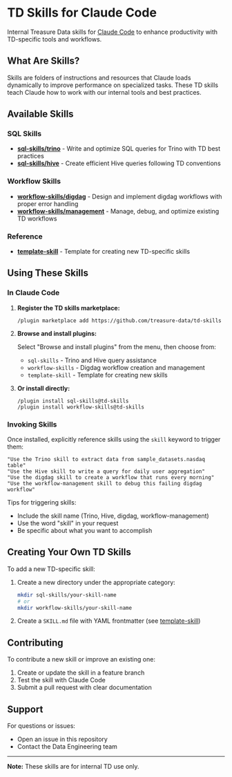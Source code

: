 # TD Skills for Claude Code

Internal Treasure Data skills for [Claude Code](https://claude.com/claude-code) to enhance productivity with TD-specific tools and workflows.

## What Are Skills?

Skills are folders of instructions and resources that Claude loads dynamically to improve performance on specialized tasks. These TD skills teach Claude how to work with our internal tools and best practices.

## Available Skills

### SQL Skills

- **[sql-skills/trino](./sql-skills/trino)** - Write and optimize SQL queries for Trino with TD best practices
- **[sql-skills/hive](./sql-skills/hive)** - Create efficient Hive queries following TD conventions

### Workflow Skills

- **[workflow-skills/digdag](./workflow-skills/digdag)** - Design and implement digdag workflows with proper error handling
- **[workflow-skills/management](./workflow-skills/management)** - Manage, debug, and optimize existing TD workflows

### Reference

- **[template-skill](./template-skill)** - Template for creating new TD-specific skills

## Using These Skills

### In Claude Code

1. **Register the TD skills marketplace:**
   ```
   /plugin marketplace add https://github.com/treasure-data/td-skills
   ```

2. **Browse and install plugins:**

   Select "Browse and install plugins" from the menu, then choose from:
   - `sql-skills` - Trino and Hive query assistance
   - `workflow-skills` - Digdag workflow creation and management
   - `template-skill` - Template for creating new skills

3. **Or install directly:**
   ```
   /plugin install sql-skills@td-skills
   /plugin install workflow-skills@td-skills
   ```

### Invoking Skills

Once installed, explicitly reference skills using the `skill` keyword to trigger them:

```
"Use the Trino skill to extract data from sample_datasets.nasdaq table"
"Use the Hive skill to write a query for daily user aggregation"
"Use the digdag skill to create a workflow that runs every morning"
"Use the workflow-management skill to debug this failing digdag workflow"
```

Tips for triggering skills:
- Include the skill name (Trino, Hive, digdag, workflow-management)
- Use the word "skill" in your request
- Be specific about what you want to accomplish

## Creating Your Own TD Skills

To add a new TD-specific skill:

1. Create a new directory under the appropriate category:
   ```bash
   mkdir sql-skills/your-skill-name
   # or
   mkdir workflow-skills/your-skill-name
   ```

2. Create a `SKILL.md` file with YAML frontmatter (see [template-skill](./template-skill/SKILL.md))

## Contributing

To contribute a new skill or improve an existing one:

1. Create or update the skill in a feature branch
2. Test the skill with Claude Code
3. Submit a pull request with clear documentation

## Support

For questions or issues:
- Open an issue in this repository
- Contact the Data Engineering team

---

**Note:** These skills are for internal TD use only.

